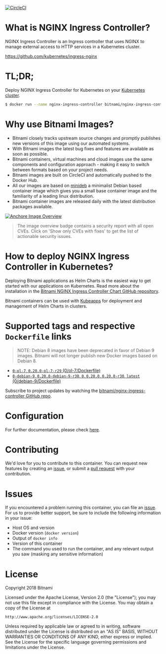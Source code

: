 [![CircleCI](https://circleci.com/gh/bitnami/bitnami-docker-nginx-ingress-controller/tree/master.svg?style=shield)](https://circleci.com/gh/bitnami/bitnami-docker-nginx-ingress-controller/tree/master)

# What is NGINX Ingress Controller?

NGINX Ingress Controller is an Ingress controller that uses NGINX to manage external access to HTTP services in a Kubernetes cluster.

https://github.com/kubernetes/ingress-nginx

# TL;DR;

Deploy NGINX Ingress Controller for Kubernetes on your [Kubernetes cluster](https://kubernetes.io/docs/concepts/services-networking/ingress/).


```bash
$ docker run --name nginx-ingress-controller bitnami/nginx-ingress-controller:latest
```

# Why use Bitnami Images?

* Bitnami closely tracks upstream source changes and promptly publishes new versions of this image using our automated systems.
* With Bitnami images the latest bug fixes and features are available as soon as possible.
* Bitnami containers, virtual machines and cloud images use the same components and configuration approach - making it easy to switch between formats based on your project needs.
* Bitnami images are built on CircleCI and automatically pushed to the Docker Hub.
* All our images are based on [minideb](https://github.com/bitnami/minideb) a minimalist Debian based container image which gives you a small base container image and the familiarity of a leading linux distribution.
* Bitnami container images are released daily with the latest distribution packages available.

[![Anchore Image Overview](https://anchore.io/service/badges/image/c1a373099176b0ad8ce9850c178faecb744190fefe376fc2d1011d8d77573725)](https://anchore.io/image/dockerhub/bitnami%2Fnginx-ingress-controller%3Alatest#security)

> The image overview badge contains a security report with all open CVEs. Click on 'Show only CVEs with fixes' to get the list of actionable security issues.

# How to deploy NGINX Ingress Controller in Kubernetes?

Deploying Bitnami applications as Helm Charts is the easiest way to get started with our applications on Kubernetes. Read more about the installation in the [Bitnami NGINX Ingress Controller Chart GitHub repository](https://github.com/bitnami/charts/tree/master/bitnami/nginx-ingress-controller).


Bitnami containers can be used with [Kubeapps](https://kubeapps.com/) for deployment and management of Helm Charts in clusters.

# Supported tags and respective `Dockerfile` links

> NOTE: Debian 8 images have been deprecated in favor of Debian 9 images. Bitnami will not longer publish new Docker images based on Debian 8.


* [`0-ol-7`, `0.20.0-ol-7-r29` (0/ol-7/Dockerfile)](https://github.com/bitnami/bitnami-docker-nginx-ingress-controller/blob/0.20.0-ol-7-r29/0/ol-7/Dockerfile)
* [`0-debian-9`, `0.20.0-debian-9-r30`, `0`, `0.20.0`, `0.20.0-r30`, `latest` (0/debian-9/Dockerfile)](https://github.com/bitnami/bitnami-docker-nginx-ingress-controller/blob/0.20.0-debian-9-r30/0/debian-9/Dockerfile)

Subscribe to project updates by watching the [bitnami/nginx-ingress-controller GitHub repo](https://github.com/bitnami/bitnami-docker-nginx-ingress-controller).


# Configuration

For further documentation, please check [here](https://github.com/kubernetes/ingress-nginx).


# Contributing

We'd love for you to contribute to this container. You can request new features by creating an [issue](https://github.com/bitnami/bitnami-docker-nginx-ingress-controller/issues), or submit a [pull
request](https://github.com/bitnami/bitnami-docker-nginx-ingress-controller/pulls) with your contribution.

# Issues

If you encountered a problem running this container, you can file an [issue](https://github.com/bitnami/bitnami-docker-nginx-ingress-controller/issues). For us to provide better support, be sure to include the following information in your issue:

- Host OS and version
- Docker version (`docker version`)
- Output of `docker info`
- Version of this container
- The command you used to run the container, and any relevant output you saw (masking any sensitive information)

# License
Copyright 2018 Bitnami

Licensed under the Apache License, Version 2.0 (the "License");
you may not use this file except in compliance with the License.
You may obtain a copy of the License at

    http://www.apache.org/licenses/LICENSE-2.0

Unless required by applicable law or agreed to in writing, software
distributed under the License is distributed on an "AS IS" BASIS,
WITHOUT WARRANTIES OR CONDITIONS OF ANY KIND, either express or implied.
See the License for the specific language governing permissions and
limitations under the License.
